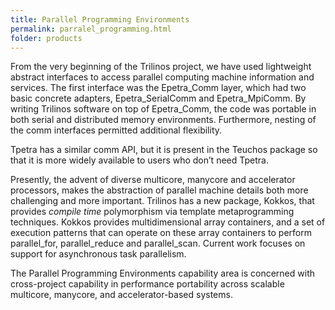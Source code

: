 ```yaml
---
title: Parallel Programming Environments
permalink: parralel_programming.html
folder: products
---
```


From the very beginning of the Trilinos project, we have used lightweight abstract interfaces to access parallel computing machine information and services. The first interface was the Epetra_Comm layer, which had two basic concrete adapters, Epetra_SerialComm and Epetra_MpiComm. By writing Trilinos software on top of Epetra_Comm, the code was portable in both serial and distributed memory environments. Furthermore, nesting of the comm interfaces permitted additional flexibility.

Tpetra has a similar comm API, but it is present in the Teuchos package so that it is more widely available to users who don’t need Tpetra.

Presently, the advent of diverse multicore, manycore and accelerator processors, makes the abstraction of parallel machine details both more challenging and more important. Trilinos has a new package, Kokkos, that provides _compile time_ polymorphism via template metaprogramming techniques. Kokkos provides multidimensional array containers, and a set of execution patterns that can operate on these array containers to perform parallel_for, parallel_reduce and parallel_scan. Current work focuses on support for asynchronous task parallelism.

The Parallel Programming Environments capability area is concerned with cross-project capability in performance portability across scalable multicore, manycore, and accelerator-based systems.